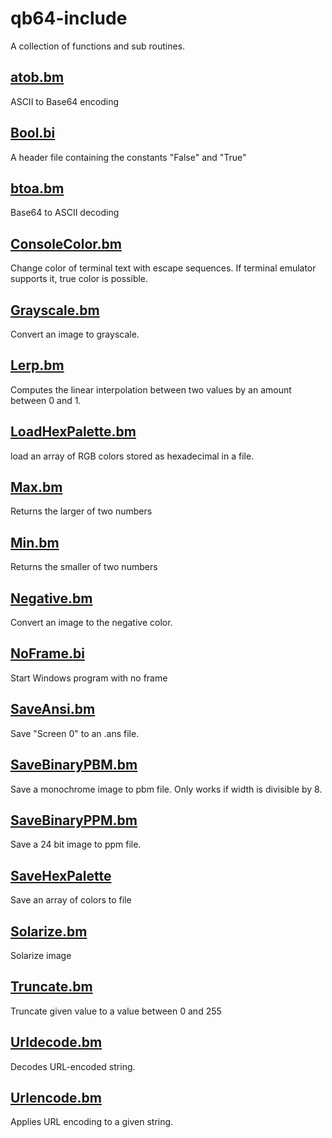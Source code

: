 # qb64-include
A collection of  functions and sub routines.

## [atob.bm](https://github.com/visionmercer/qb64-include/blob/main/atob.bm)
ASCII to Base64 encoding

## [Bool.bi](https://github.com/visionmercer/qb64-include/blob/main/bool.bi)
A header file containing the constants "False" and "True"

## [btoa.bm](https://github.com/visionmercer/qb64-include/blob/main/btoa.bm)
Base64 to ASCII decoding

## [ConsoleColor.bm](https://github.com/visionmercer/qb64-include/blob/main/consolecolor.bm)
Change color of  terminal text with escape sequences.
If terminal emulator supports it, true color is possible.

## [Grayscale.bm](https://github.com/visionmercer/qb64-include/blob/main/grayscale.bm)
Convert an image to grayscale.

## [Lerp.bm](https://github.com/visionmercer/qb64-include/blob/main/lerp.bm)
Computes the linear interpolation between two values by an amount between 0 and 1.

## [LoadHexPalette.bm](https://github.com/visionmercer/qb64-include/blob/main/loadhexpalette.bm)
load an array of RGB colors stored as hexadecimal in a file.

## [Max.bm](https://github.com/visionmercer/qb64-include/blob/main/max.bm)
Returns the larger of two numbers

## [Min.bm](https://github.com/visionmercer/qb64-include/blob/main/min.bm)
Returns the smaller of two numbers

## [Negative.bm](https://github.com/visionmercer/qb64-include/blob/main/negative.bm)
Convert an image to the negative color.

## [NoFrame.bi](https://github.com/visionmercer/qb64-include/blob/main/noframe.bi)
Start Windows program with no frame

## [SaveAnsi.bm](https://github.com/visionmercer/qb64-include/blob/main/saveansi.bm)
Save "Screen 0" to an .ans file.

## [SaveBinaryPBM.bm](https://github.com/visionmercer/qb64-include/blob/main/savebinarypbm.bm)
Save a monochrome image to pbm file.
Only works if width is divisible by 8.

## [SaveBinaryPPM.bm](https://github.com/visionmercer/qb64-include/blob/main/savebinaryppm.bm)
Save a 24 bit image to ppm file.

## [SaveHexPalette](https://github.com/visionmercer/qb64-include/blob/main/savehexpalette.bm)
Save an array of colors to file

## [Solarize.bm](https://github.com/visionmercer/qb64-include/blob/main/solarize.bm)
Solarize image

## [Truncate.bm](https://github.com/visionmercer/qb64-include/blob/main/truncate.bm)
Truncate given value to a value between 0 and 255

## [Urldecode.bm](https://github.com/visionmercer/qb64-include/blob/main/urldecode.bm)
Decodes URL-encoded string.

## [Urlencode.bm](https://github.com/visionmercer/qb64-include/blob/main/urlencode.bm)
Applies URL encoding to a given string.
